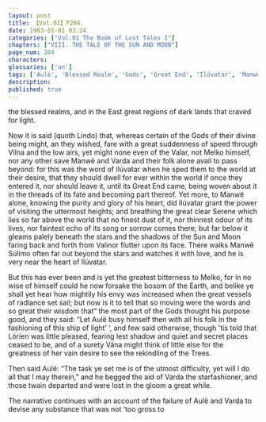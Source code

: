```yaml
---
layout: post
title: 【Vol.01】P204.
date: 1983-01-01 03:24
categories: ["Vol.01 The Book of Lost Tales I"]
chapters: ["VIII. THE TALE OF THE SUN AND MOON"]
page_num: 204
characters: 
glossaries: ['an']
tags: ['Aulë', 'Blessed Realm', 'Gods', 'Great End', 'Ilúvatar', 'Manwë', 'Melko', 'Moon, The', 'Silpion', 'Stars', 'Súlimo', 'Sun, The', 'Two Trees', 'Vána', 'Varda', 'the starfashioner']
description: 
published: true
---
```


<p style="text-indent: 0;">
the blessed realms, and in the East great regions of dark lands that craved for light.
</p>

Now it is said (quoth Lindo) that, whereas certain of the Gods of their divine being might, an they wished, fare with a great suddenness of speed through Vilna and the low airs, yet might none even of the Valar, not Melko himself, nor any other save Manwë and Varda and their folk alone avail to pass beyond: for this was the word of Ilúvatar when he sped them to the world at their desire, that they should dwell for ever within the world if once they entered it, nor should leave it, until its Great End came, being woven about it in the threads of its fate and becoming part thereof. Yet more, to Manwë alone, knowing the purity and glory of his heart, did Ilúvatar grant the power of visiting the uttermost heights; and breathing the great clear Serene which lies so far above the world that no finest dust of it, nor thinnest odour of its lives, nor faintest echo of its song or sorrow comes there; but far below it gleams palely beneath the stars and the shadows of the Sun and Moon faring back and forth from Valinor flutter upon its face. There walks Manwë Súlimo often far out beyond the stars and watches it with love, and he is very near the heart of Ilúvatar.

But this has ever been and is yet the greatest bitterness to Melko, for in no wise of himself could he now forsake the bosom of the Earth, and belike ye shall yet hear how mightily his envy was increased when the great vessels of radiance set sail; but now is it to tell that so moving were the words and so great their wisdom that” the most part of the Gods thought his purpose good, and they said: “Let Aulë busy himself then with all his folk in the fashioning of this ship of light’ ’, and few said otherwise, though 'tis told that Lórien was little pleased, fearing lest shadow and quiet and secret places ceased to be, and of a surety Vána might think of little else for the greatness of her vain desire to see the rekindling of the Trees.

Then said Aulë: “The task ye set me is of the utmost difficulty, yet will I do all that I may therein,” and he begged the aid of Varda the starfashioner, and those twain departed and were lost in the gloom a great while.

The narrative continues with an account of the failure of Aulë and Varda to devise any substance that was not ‘too gross to

